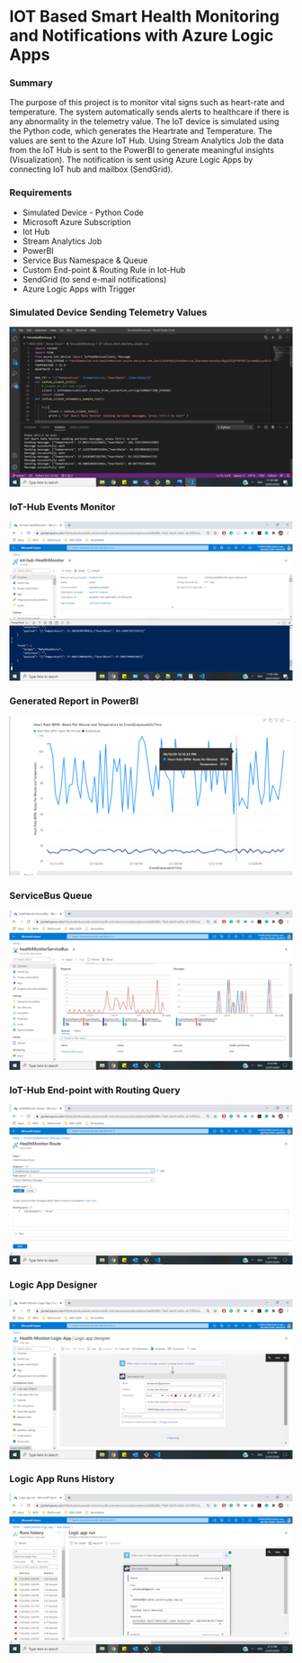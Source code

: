 # IOT Based Smart Health Monitoring and Notifications with Azure Logic Apps

### Summary
The purpose of this project is to monitor vital signs such as heart-rate and temperature. The system automatically sends alerts to healthcare if there is any abnormality in the telemetry value. The IoT device is simulated using the Python code, which generates the Heartrate and Temperature. The values are sent to the Azure IoT Hub. Using Stream Analytics Job the data from the IoT Hub is sent to the PowerBI to generate meaningful insights (Visualization). The notification is sent using Azure Logic Apps by connecting IoT hub and mailbox (SendGrid).

### Requirements
* Simulated Device - Python Code
* Microsoft Azure Subscription
* Iot Hub
* Stream Analytics Job
* PowerBI
* Service Bus Namespace & Queue
* Custom End-point & Routing Rule in Iot-Hub
* SendGrid (to send e-mail notifications)
* Azure Logic Apps with Trigger
### Simulated Device Sending Telemetry Values
![alt text](https://github.com/HectorTa1989/IoT-Based-Health-Monitoring-System-in-Azure/blob/master/Screenshot%20(1660).png?raw=true)
### IoT-Hub Events Monitor
![alt text](https://github.com/HectorTa1989/IoT-Based-Health-Monitoring-System-in-Azure/blob/master/Screenshot%20(1662).png?raw=true)
### Generated Report in PowerBI
![alt text](https://github.com/HectorTa1989/IoT-Based-Health-Monitoring-System-in-Azure/blob/master/Screenshot%20(1659).png?raw=true)
### ServiceBus Queue
![alt text](https://github.com/HectorTa1989/IoT-Based-Health-Monitoring-System-in-Azure/blob/master/Screenshot%20(1665).png?raw=true)
### IoT-Hub End-point with Routing Query
![alt text](https://github.com/HectorTa1989/IoT-Based-Health-Monitoring-System-in-Azure/blob/master/Screenshot%20(1666).png?raw=true)
### Logic App Designer
![alt text](https://github.com/HectorTa1989/IoT-Based-Health-Monitoring-System-in-Azure/blob/master/Screenshot%20(1664).png?raw=true)
### Logic App Runs History
![alt text](https://github.com/HectorTa1989/IoT-Based-Health-Monitoring-System-in-Azure/blob/master/Screenshot%20(1663).png?raw=true)
